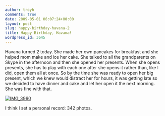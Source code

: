 ```yaml
---
author: troyh
comments: true
date: 2009-05-01 06:07:24+00:00
layout: post
slug: happy-birthday-havana-2
title: Happy Birthday, Havana!
wordpress_id: 3645
---
```


Havana turned 2 today. She made her own pancakes for breakfast and she helped mom make and ice her cake. She talked to all the grandparents on Skype in the afternoon and then she opened her presents. When she opens presents, she has to play with each one after she opens it rather than, like I did, open them all at once. So by the time she was ready to open her big present, which we knew would distract her for hours, it was getting late so we decided to have dinner and cake and let her open it the next morning. She was fine with that.

[![IMG_3960](http://farm4.static.flickr.com/3082/3492205936_3f75474d45.jpg)](http://www.flickr.com/photos/troyh/3492205936/)

I think I set a personal record: 342 photos.

